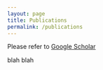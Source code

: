 ```yaml
---
layout: page
title: Publications
permalink: /publications
---
```


Please refer to [Google Scholar](https://scholar.google.ca/citations?user=Lge_U7wAAAAJ&hl=en)

 blah blah
 
